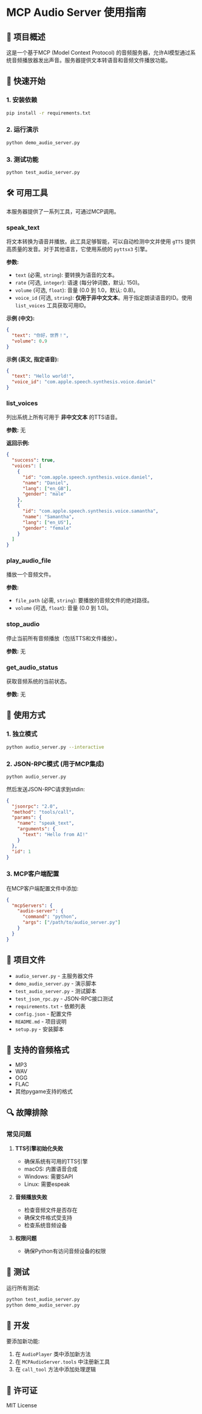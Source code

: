 # MCP Audio Server 使用指南

## 🎯 项目概述

这是一个基于MCP (Model Context Protocol) 的音频服务器，允许AI模型通过系统音频播放器发出声音。服务器提供文本转语音和音频文件播放功能。

## 🚀 快速开始

### 1. 安装依赖

```bash
pip install -r requirements.txt
```

### 2. 运行演示

```bash
python demo_audio_server.py
```

### 3. 测试功能

```bash
python test_audio_server.py
```

## 🛠️ 可用工具

本服务器提供了一系列工具，可通过MCP调用。

### speak_text

将文本转换为语音并播放。此工具足够智能，可以自动检测中文并使用 `gTTS` 提供高质量的发音。对于其他语言，它使用系统的 `pyttsx3` 引擎。

**参数:**
- `text` (必需, `string`): 要转换为语音的文本。
- `rate` (可选, `integer`): 语速 (每分钟词数，默认: 150)。
- `volume` (可选, `float`): 音量 (0.0 到 1.0，默认: 0.8)。
- `voice_id` (可选, `string`): **仅用于非中文文本**。用于指定朗读语音的ID。使用 `list_voices` 工具获取可用ID。

**示例 (中文):**
```json
{
  "text": "你好，世界！",
  "volume": 0.9
}
```

**示例 (英文, 指定语音):**
```json
{
  "text": "Hello world!",
  "voice_id": "com.apple.speech.synthesis.voice.daniel"
}
```

### list_voices

列出系统上所有可用于 **非中文文本** 的TTS语音。

**参数:** 无

**返回示例:**
```json
{
  "success": true,
  "voices": [
    {
      "id": "com.apple.speech.synthesis.voice.daniel",
      "name": "Daniel",
      "lang": ["en_GB"],
      "gender": "male"
    },
    {
      "id": "com.apple.speech.synthesis.voice.samantha",
      "name": "Samantha",
      "lang": ["en_US"],
      "gender": "female"
    }
  ]
}
```

### play_audio_file

播放一个音频文件。

**参数:**
- `file_path` (必需, `string`): 要播放的音频文件的绝对路径。
- `volume` (可选, `float`): 音量 (0.0 到 1.0)。

### stop_audio

停止当前所有音频播放（包括TTS和文件播放）。

**参数:** 无

### get_audio_status

获取音频系统的当前状态。

**参数:** 无

## 🔧 使用方式

### 1. 独立模式
```bash
python audio_server.py --interactive
```

### 2. JSON-RPC模式 (用于MCP集成)
```bash
python audio_server.py
```

然后发送JSON-RPC请求到stdin:
```json
{
  "jsonrpc": "2.0",
  "method": "tools/call",
  "params": {
    "name": "speak_text",
    "arguments": {
      "text": "Hello from AI!"
    }
  },
  "id": 1
}
```

### 3. MCP客户端配置

在MCP客户端配置文件中添加:
```json
{
  "mcpServers": {
    "audio-server": {
      "command": "python",
      "args": ["/path/to/audio_server.py"]
    }
  }
}
```

## 📁 项目文件

- `audio_server.py` - 主服务器文件
- `demo_audio_server.py` - 演示脚本
- `test_audio_server.py` - 测试脚本
- `test_json_rpc.py` - JSON-RPC接口测试
- `requirements.txt` - 依赖列表
- `config.json` - 配置文件
- `README.md` - 项目说明
- `setup.py` - 安装脚本

## 🎵 支持的音频格式

- MP3
- WAV
- OGG
- FLAC
- 其他pygame支持的格式

## 🔍 故障排除

### 常见问题

1. **TTS引擎初始化失败**
   - 确保系统有可用的TTS引擎
   - macOS: 内置语音合成
   - Windows: 需要SAPI
   - Linux: 需要espeak

2. **音频播放失败**
   - 检查音频文件是否存在
   - 确保文件格式受支持
   - 检查系统音频设备

3. **权限问题**
   - 确保Python有访问音频设备的权限

## 🧪 测试

运行所有测试:
```bash
python test_audio_server.py
python demo_audio_server.py
```

## 📝 开发

要添加新功能:
1. 在 `AudioPlayer` 类中添加新方法
2. 在 `MCPAudioServer.tools` 中注册新工具
3. 在 `call_tool` 方法中添加处理逻辑

## 📄 许可证

MIT License
